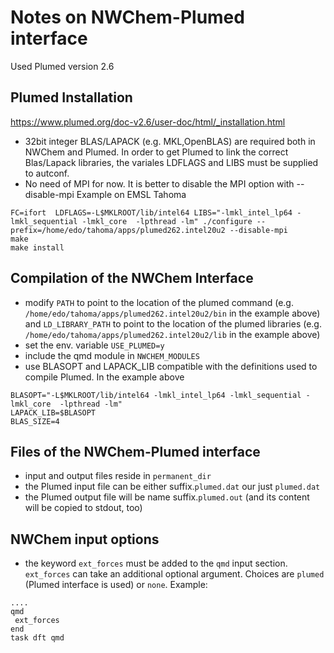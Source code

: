 # Notes on NWChem-Plumed interface

Used Plumed version 2.6

## Plumed Installation

https://www.plumed.org/doc-v2.6/user-doc/html/_installation.html

* 32bit integer BLAS/LAPACK (e.g. MKL,OpenBLAS) are required both in NWChem and Plumed.
In order to get Plumed to link the correct Blas/Lapack libraries, the variales LDFLAGS and LIBS must be supplied to
autconf.
* No need of MPI for now. It is better to disable the MPI option with --disable-mpi
Example on EMSL Tahoma 
```
FC=ifort  LDFLAGS=-L$MKLROOT/lib/intel64 LIBS="-lmkl_intel_lp64 -lmkl_sequential -lmkl_core  -lpthread -lm" ./configure --prefix=/home/edo/tahoma/apps/plumed262.intel20u2 --disable-mpi
make
make install
```

## Compilation of the NWChem Interface

* modify `PATH` to point to the location of the plumed command (e.g. `/home/edo/tahoma/apps/plumed262.intel20u2/bin` in the 
example above) and `LD_LIBRARY_PATH` to point to the location of the plumed libraries (e.g. `/home/edo/tahoma/apps/plumed262.intel20u2/lib` in the 
example above)
* set the env. variable `USE_PLUMED=y`
* include the qmd module in `NWCHEM_MODULES`
* use BLASOPT and LAPACK_LIB compatible with the definitions used to compile Plumed.
In the example above
```
BLASOPT="-L$MKLROOT/lib/intel64 -lmkl_intel_lp64 -lmkl_sequential -lmkl_core  -lpthread -lm"
LAPACK_LIB=$BLASOPT
BLAS_SIZE=4
```

## Files of the NWChem-Plumed interface

* input and output files reside in `permanent_dir`
* the Plumed input file can be either suffix.`plumed.dat` our just `plumed.dat`
* the Plumed output file will be name suffix.`plumed.out` (and its content will be copied to stdout, too)

## NWChem input options

* the keyword `ext_forces` must be added to the `qmd` input section. `ext_forces` can take an additional optional argument.
Choices are `plumed` (Plumed interface is used) or `none`.
Example:
```
....
qmd
 ext_forces
end
task dft qmd
```
